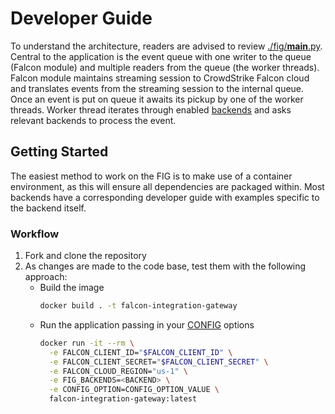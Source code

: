 # Developer Guide

To understand the architecture, readers are advised to review [./fig/__main__.py](../fig/__main__.py). Central to the application is the event queue with one writer to the queue (Falcon module) and multiple readers from the queue (the worker threads). Falcon module maintains streaming session to CrowdStrike Falcon cloud and translates events from the streaming session to the internal queue. Once an event is put on queue it awaits its pickup by one of the worker threads. Worker thread iterates through enabled [backends](../fig/backends) and asks relevant backends to process the event.

## Getting Started
The easiest method to work on the FIG is to make use of a container environment, as this will ensure all dependencies are packaged within. Most backends have a corresponding developer guide with examples specific to the backend itself.

### Workflow
1. Fork and clone the repository
2. As changes are made to the code base, test them with the following approach:
    - Build the image
      ```bash
      docker build . -t falcon-integration-gateway
      ```
    - Run the application passing in your [CONFIG](../config/config.ini) options
      ```bash
      docker run -it --rm \
        -e FALCON_CLIENT_ID="$FALCON_CLIENT_ID" \
        -e FALCON_CLIENT_SECRET="$FALCON_CLIENT_SECRET" \
        -e FALCON_CLOUD_REGION="us-1" \
        -e FIG_BACKENDS=<BACKEND> \
        -e CONFIG_OPTION=CONFIG_OPTION_VALUE \
        falcon-integration-gateway:latest
      ```
